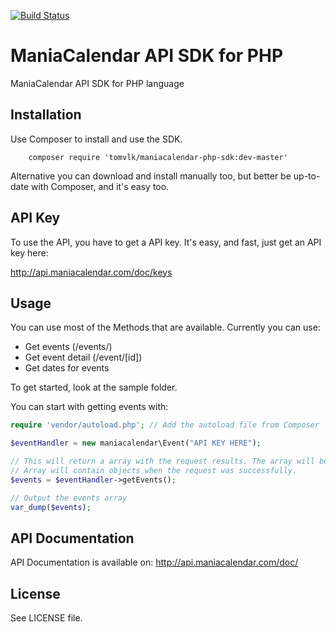 [![Build Status](https://travis-ci.org/tomvlk/maniacalendar-php-sdk.png)](https://travis-ci.org/tomvlk/maniacalendar-php-sdk)

# ManiaCalendar API SDK for PHP
ManiaCalendar API SDK for PHP language


## Installation
Use Composer to install and use the SDK.

```
    composer require 'tomvlk/maniacalendar-php-sdk:dev-master'
```

Alternative you can download and install manually too, but better be up-to-date with Composer, and it's easy too.

## API Key
To use the API, you have to get a API key.
It's easy, and fast, just get an API key here:

http://api.maniacalendar.com/doc/keys

## Usage
You can use most of the Methods that are available. Currently you can use:
- Get events (/events/)
- Get event detail (/event/[id])
- Get dates for events

To get started, look at the sample folder.

You can start with getting events with: 
```php
require 'vendor/autoload.php'; // Add the autoload file from Composer

$eventHandler = new maniacalendar\Event("API KEY HERE");

// This will return a array with the request results. The array will be false and throw an exception on failure.
// Array will contain objects when the request was successfully.
$events = $eventHandler->getEvents();

// Output the events array
var_dump($events);
```

## API Documentation
API Documentation is available on:
http://api.maniacalendar.com/doc/

## License
See LICENSE file.